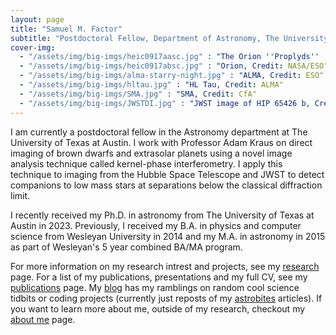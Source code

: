 ```yaml
---
layout: page
title: "Samuel M. Factor"
subtitle: "Postdoctoral Fellow, Department of Astronomy, The University of Texas at Austin"
cover-img:
  - "/assets/img/big-imgs/heic0917aasc.jpg" : "The Orion ''Proplyds'' , Credit: NASA/ESO"
  - "/assets/img/big-imgs/heic0917absc.jpg" : "Orion, Credit: NASA/ESO"
  - "/assets/img/big-imgs/alma-starry-night.jpg" : "ALMA, Credit: ESO"
  - "/assets/img/big-imgs/hltau.jpg" : "HL Tau, Credit: ALMA"
  - "/assets/img/big-imgs/SMA.jpg" : "SMA, Credit: CfA"
  - "/assets/img/big-imgs/JWSTDI.jpg" : "JWST image of HIP 65426 b, Credit: NASA/ESA/CSA, A. Carter (UCSC), the ERS 1386 team, and A. Pagan (STScI)"
---
```


I am currently a postdoctoral fellow in the Astronomy department at The University of Texas at Austin. I work with Professor Adam Kraus on direct imaging of brown dwarfs and extrasolar planets using a novel image analysis technique called kernel-phase interferometry. I apply this technique to imaging from the Hubble Space Telescope and JWST to detect companions to low mass stars at separations below the classical diffraction limit. 

I recently received my Ph.D. in astronomy from The University of Texas at Austin in 2023. Previously, I received my B.A. in physics and computer science from Wesleyan University in 2014 and my M.A. in astronomy in 2015 as part of Wesleyan's 5 year combined BA/MA program.

For more information on my research intrest and projects, see my [research](/research) page. For a list of my publications, presentations and my full CV, see my [publications](/publications) page. 
My [blog](/blog) has my ramblings on random cool science tidbits or coding projects (currently just reposts of my [astrobites](https://astrobites.org/author/sfactor/) articles).
If you want to learn more about me, outside of my research, checkout my [about me](/aboutme) page.
